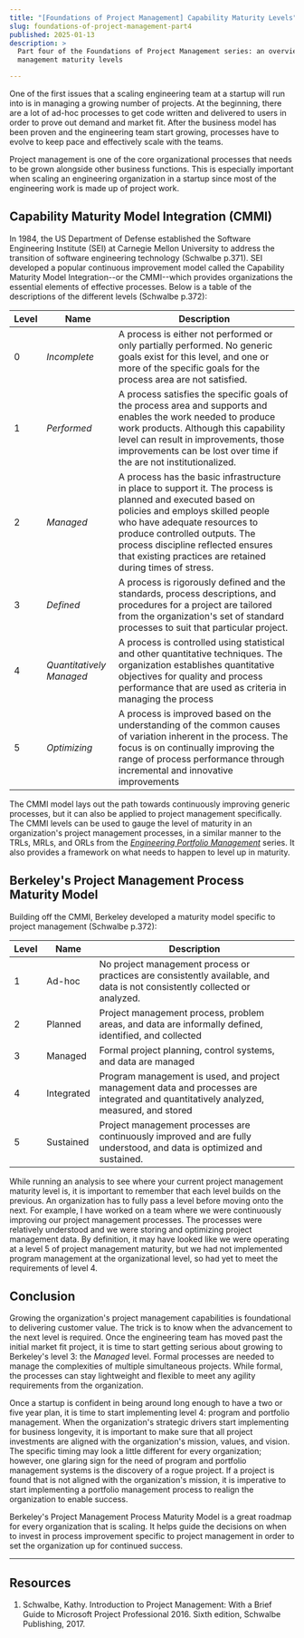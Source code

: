 ```yaml
---
title: "[Foundations of Project Management] Capability Maturity Levels"
slug: foundations-of-project-management-part4
published: 2025-01-13
description: >
  Part four of the Foundations of Project Management series: an overview of organizational project
  management maturity levels

---
```


One of the first issues that a scaling engineering team at a startup will run into is in managing a
growing number of projects. At the beginning, there are a lot of ad-hoc processes to get code
written and delivered to users in order to prove out demand and market fit. After the business model
has been proven and the engineering team start growing, processes have to evolve to keep pace and
effectively scale with the teams. 

Project management is one of the core organizational processes that needs to be grown alongside
other business functions. This is especially important when scaling an engineering organization in a
startup since most of the engineering work is made up of project work. 


## Capability Maturity Model Integration (CMMI)

In 1984, the US Department of Defense established the Software Engineering Institute (SEI) at
Carnegie Mellon University to address the transition of software engineering technology (Schwalbe
p.371). SEI developed a popular continuous improvement model called the Capability Maturity Model
Integration--or the CMMI--which provides organizations the essential elements of effective
processes. Below is a table of the descriptions of the different levels (Schwalbe p.372):

| Level | Name | Description | 
| ----- | ---- | ----------- |
| 0 | _Incomplete_ | A process is either not performed or only partially performed. No generic goals exist for this level, and one or more of the specific goals for the process area are not satisfied. |
| 1 | _Performed_ | A process satisfies the specific goals of the process area and supports and enables the work needed to produce work products. Although this capability level can result in improvements, those improvements can be lost over time if the are not institutionalized. |
| 2 | _Managed_ | A process has the basic infrastructure in place to support it. The process is planned and executed based on policies and employs skilled people who have adequate resources to produce controlled outputs. The process discipline reflected ensures that existing practices are retained during times of stress. |
| 3 | _Defined_ | A process is rigorously defined and the standards, process descriptions, and procedures for a project are tailored from the organization's set of standard processes to suit that particular project. |
| 4 | _Quantitatively Managed_ | A process is controlled using statistical and other quantitative techniques. The organization establishes quantitative objectives for quality and process performance that are used as criteria in managing the process |
| 5 | _Optimizing_ | A process is improved based on the understanding of the common causes of variation inherent in the process. The focus is on continually improving the range of process performance through incremental and innovative improvements |

The CMMI model lays out the path towards continuously improving generic processes, but it can also
be applied to project management specifically. The CMMI levels can be used to gauge the level of
maturity in an organization's project management processes, in a similar manner to the TRLs, MRLs,
and ORLs from the 
[_Engineering Portfolio Management_](/posts/engineering-portfolio-management-part2) series. It also
provides a framework on what needs to happen to level up in maturity.


## Berkeley's Project Management Process Maturity Model

Building off the CMMI, Berkeley developed a maturity model specific to project management (Schwalbe
p.372):

| Level | Name | Description |
| ----- | ---- | ----------- |
| 1 | Ad-hoc | No project management process or practices are consistently available, and data is not consistently collected or analyzed. |
| 2 | Planned | Project management process, problem areas, and data are informally defined, identified, and collected |
| 3 | Managed | Formal project planning, control systems, and data are managed |
| 4 | Integrated | Program management is used, and project management data and processes are integrated and quantitatively analyzed, measured, and stored |
| 5 | Sustained | Project management processes are continuously improved and are fully understood, and data is optimized and sustained. |

While running an analysis to see where your current project management maturity level is, it is
important to remember that each level builds on the previous. An organization has to fully pass a
level before moving onto the next. For example, I have worked on a team where we were continuously
improving our project management processes. The processes were relatively understood and we were
storing and optimizing project management data. By definition, it may have looked like we were
operating at a level 5 of project management maturity, but we had not implemented program management
at the organizational level, so had yet to meet the requirements of level 4.


## Conclusion

Growing the organization's project management capabilities is foundational to delivering
customer value. The trick is to know when the advancement to the next level is required. Once the
engineering team has moved past the initial market fit project, it is time to start getting serious
about growing to Berkeley's level 3: the _Managed_ level. Formal processes are needed to manage the
complexities of multiple simultaneous projects. While formal, the processes can stay lightweight
and flexible to meet any agility requirements from the organization.

Once a startup is confident in being around long enough to have a two or five year plan, it is time
to start implementing level 4: program and portfolio management. When the organization's strategic
drivers start implementing for business longevity, it is important to make sure that all project
investments are aligned with the organization's mission, values, and vision. The specific timing may
look a little different for every organization; however, one glaring sign for the need of program
and portfolio management systems is the discovery of a rogue project. If a project is found that is
not aligned with the organization's mission, it is imperative to start implementing a portfolio
management process to realign the organization to enable success.

Berkeley's Project Management Process Maturity Model is a great roadmap for every organization that
is scaling. It helps guide the decisions on when to invest in process improvement specific to
project management in order to set the organization up for continued success.

---

## Resources

1. Schwalbe, Kathy. Introduction to Project Management: With a Brief Guide to Microsoft Project Professional 2016. Sixth edition, Schwalbe Publishing, 2017.

